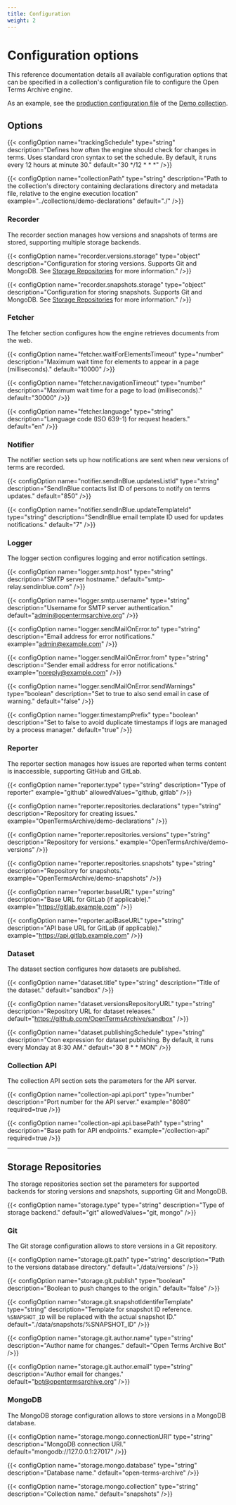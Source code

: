 ```yaml
---
title: Configuration
weight: 2
---
```


# Configuration options

This reference documentation details all available configuration options that can be specified in a collection's configuration file to configure the Open Terms Archive engine.

As an example, see the [production configuration file](https://github.com/OpenTermsArchive/demo-declarations/blob/main/config/production.json) of the [Demo collection](https://github.com/OpenTermsArchive/demo-declarations).

## Options

{{< configOption
    name="trackingSchedule"
    type="string"
    description="Defines how often the engine should check for changes in terms. Uses standard cron syntax to set the schedule. By default, it runs every 12 hours at minute 30."
    default="30 */12 * * *"
/>}}

{{< configOption
    name="collectionPath"
    type="string"
    description="Path to the collection's directory containing declarations directory and metadata file, relative to the engine execution location"
    example="../collections/demo-declarations"
    default="./"
/>}}

### Recorder

The recorder section manages how versions and snapshots of terms are stored, supporting multiple storage backends.

{{< configOption
    name="recorder.versions.storage"
    type="object"
    description="Configuration for storing versions. Supports Git and MongoDB. See [Storage Repositories](#storage-repositories) for more information."
/>}}

{{< configOption
    name="recorder.snapshots.storage"
    type="object"
    description="Configuration for storing snapshots. Supports Git and MongoDB. See [Storage Repositories](#storage-repositories) for more information."
/>}}

### Fetcher

The fetcher section configures how the engine retrieves documents from the web.

{{< configOption
    name="fetcher.waitForElementsTimeout"
    type="number"
    description="Maximum wait time for elements to appear in a page (milliseconds)."
    default="10000"
/>}}

{{< configOption
    name="fetcher.navigationTimeout"
    type="number"
    description="Maximum wait time for a page to load (milliseconds)."
    default="30000"
/>}}

{{< configOption
    name="fetcher.language"
    type="string"
    description="Language code (ISO 639-1) for request headers."
    default="en"
/>}}

### Notifier

The notifier section sets up how notifications are sent when new versions of terms are recorded.

{{< configOption
    name="notifier.sendInBlue.updatesListId"
    type="string"
    description="SendInBlue contacts list ID of persons to notify on terms updates."
    default="850"
/>}}

{{< configOption
    name="notifier.sendInBlue.updateTemplateId"
    type="string"
    description="SendInBlue email template ID used for updates notifications."
    default="7"
/>}}

### Logger

The logger section configures logging and error notification settings.

{{< configOption
    name="logger.smtp.host"
    type="string"
    description="SMTP server hostname."
    default="smtp-relay.sendinblue.com"
/>}}

{{< configOption
    name="logger.smtp.username"
    type="string"
    description="Username for SMTP server authentication."
    default="admin@opentermsarchive.org"
/>}}

{{< configOption
    name="logger.sendMailOnError.to"
    type="string"
    description="Email address for error notifications."
    example="admin@example.com"
/>}}

{{< configOption
    name="logger.sendMailOnError.from"
    type="string"
    description="Sender email address for error notifications."
    example="noreply@example.com"
/>}}

{{< configOption
    name="logger.sendMailOnError.sendWarnings"
    type="boolean"
    description="Set to true to also send email in case of warning."
    default="false"
/>}}

{{< configOption
    name="logger.timestampPrefix"
    type="boolean"
    description="Set to false to avoid duplicate timestamps if logs are managed by a process manager."
    default="true"
/>}}

### Reporter

The reporter section manages how issues are reported when terms content is inaccessible, supporting GitHub and GitLab.

{{< configOption
    name="reporter.type"
    type="string"
    description="Type of reporter"
    example="github"
    allowedValues="github, gitlab"
/>}}

{{< configOption
    name="reporter.repositories.declarations"
    type="string"
    description="Repository for creating issues."
    example="OpenTermsArchive/demo-declarations"
/>}}

{{< configOption
    name="reporter.repositories.versions"
    type="string"
    description="Repository for versions."
    example="OpenTermsArchive/demo-versions"
/>}}

{{< configOption
    name="reporter.repositories.snapshots"
    type="string"
    description="Repository for snapshots."
    example="OpenTermsArchive/demo-snapshots"
/>}}

{{< configOption
    name="reporter.baseURL"
    type="string"
    description="Base URL for GitLab (if applicable)."
    example="https://gitlab.example.com"
/>}}

{{< configOption
    name="reporter.apiBaseURL"
    type="string"
    description="API base URL for GitLab (if applicable)."
    example="https://api.gitlab.example.com"
/>}}

### Dataset

The dataset section configures how datasets are published.

{{< configOption
    name="dataset.title"
    type="string"
    description="Title of the dataset."
    default="sandbox"
/>}}

{{< configOption
    name="dataset.versionsRepositoryURL"
    type="string"
    description="Repository URL for dataset releases."
    default="https://github.com/OpenTermsArchive/sandbox"
/>}}

{{< configOption
    name="dataset.publishingSchedule"
    type="string"
    description="Cron expression for dataset publishing. By default, it runs every Monday at 8:30 AM."
    default="30 8 * * MON"
/>}}

### Collection API

The collection API section sets the parameters for the API server.

{{< configOption
    name="collection-api.api.port"
    type="number"
    description="Port number for the API server."
    example="8080"
    required=true
/>}}

{{< configOption
    name="collection-api.api.basePath"
    type="string"
    description="Base path for API endpoints."
    example="/collection-api"
    required=true
/>}}

---

## Storage Repositories

The storage repositories section set the parameters for supported backends for storing versions and snapshots, supporting Git and MongoDB.

{{< configOption
    name="storage.type"
    type="string"
    description="Type of storage backend."
    default="git"
    allowedValues="git, mongo"
/>}}

### Git

The Git storage configuration allows to store versions in a Git repository.

{{< configOption
    name="storage.git.path"
    type="string"
    description="Path to the versions database directory."
    default="./data/versions"
/>}}

{{< configOption
    name="storage.git.publish"
    type="boolean"
    description="Boolean to push changes to the origin."
    default="false"
/>}}

{{< configOption
    name="storage.git.snapshotIdentiferTemplate"
    type="string"
    description="Template for snapshot ID reference. `%SNAPSHOT_ID` will be replaced with the actual snapshot ID."
    default="./data/snapshots/%SNAPSHOT_ID"
/>}}

{{< configOption
    name="storage.git.author.name"
    type="string"
    description="Author name for changes."
    default="Open Terms Archive Bot"
/>}}

{{< configOption
    name="storage.git.author.email"
    type="string"
    description="Author email for changes."
    default="bot@opentermsarchive.org"
/>}}

### MongoDB

The MongoDB storage configuration allows to store versions in a MongoDB database.

{{< configOption
    name="storage.mongo.connectionURI"
    type="string"
    description="MongoDB connection URI."
    default="mongodb://127.0.0.1:27017"
/>}}

{{< configOption
    name="storage.mongo.database"
    type="string"
    description="Database name."
    default="open-terms-archive"
/>}}

{{< configOption
    name="storage.mongo.collection"
    type="string"
    description="Collection name."
    default="snapshots"
/>}}
